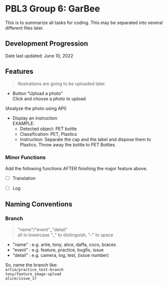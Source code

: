 # PBL3 Group 6: GarBee

This is to summarize all tasks for coding. This may be separated into several different files later.



## Development Progression

Date last updated: June 10, 2022



## Features

> Illustrations are going to be uploaded later.

- Button “Upload a photo”  
    Click and choose a photo to upload

(Analyze the photo using API)

- Display an instruction  
    EXAMPLE:
    - Detected object: PET bottle
    - Classification: PET, Plastics
    - Instruction: Separate the cap and the label and dispose them to Plastics. Throw away the bottle to PET Bottles.

### Minor Functions
Add the following functions AFTER finishing the major feature above.

- [ ]  Translation
- [ ]  Log



## Naming Conventions
### Branch
> "name"/"event"\_"detail"  
> all in lowercase
> "\_" to distinguish, "-" to space

- "name" : e.g. artie, tony, alice, daffa, coco, braces
- "event" : e.g. feature, practice, bugfix, issue
- "detail" : e.g. camera, log, test, (issue number)

So, name the branch like:  
`artie/practice_test-branch`  
`tony/feature_image-upload`  
`alice/issue_17`
